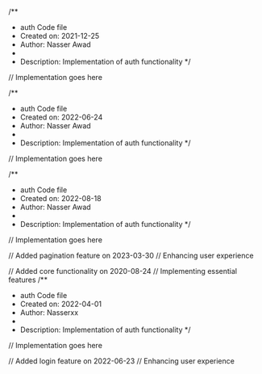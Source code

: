 /**
 * auth Code file
 * Created on: 2021-12-25
 * Author: Nasser Awad
 *
 * Description: Implementation of auth functionality
 */
 
// Implementation goes here

/**
 * auth Code file
 * Created on: 2022-06-24
 * Author: Nasser Awad
 *
 * Description: Implementation of auth functionality
 */
 
// Implementation goes here

/**
 * auth Code file
 * Created on: 2022-08-18
 * Author: Nasser Awad
 *
 * Description: Implementation of auth functionality
 */
 
// Implementation goes here


// Added pagination feature on 2023-03-30
// Enhancing user experience

// Added core functionality on 2020-08-24
// Implementing essential features
/**
 * auth Code file
 * Created on: 2022-04-01
 * Author: Nasserxx
 *
 * Description: Implementation of auth functionality
 */
 
// Implementation goes here


// Added login feature on 2022-06-23
// Enhancing user experience
